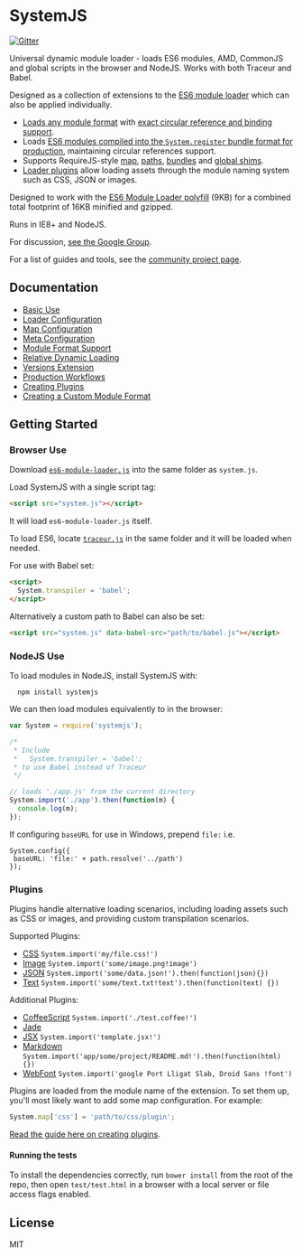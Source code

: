 SystemJS
========

[![Gitter](https://badges.gitter.im/Join%20Chat.svg)](https://gitter.im/systemjs/systemjs?utm_source=badge&utm_medium=badge&utm_campaign=pr-badge&utm_content=badge)

Universal dynamic module loader - loads ES6 modules, AMD, CommonJS and global scripts in the browser and NodeJS. Works with both Traceur and Babel.

Designed as a collection of extensions to the [ES6 module loader](https://github.com/ModuleLoader/es6-module-loader) which can also be applied individually.

* [Loads any module format](https://github.com/systemjs/systemjs/wiki/Module-Format-Support) with [exact circular reference and binding support](https://github.com/ModuleLoader/es6-module-loader/wiki/Circular-References-&-Bindings).
* Loads [ES6 modules compiled into the `System.register` bundle format for production](https://github.com/systemjs/systemjs/wiki/Production-Workflows), maintaining circular references support.
* Supports RequireJS-style [map](https://github.com/systemjs/systemjs/wiki/Map-Configuration), [paths](https://github.com/ModuleLoader/es6-module-loader/wiki/Configuring-the-Loader#paths-implementation), [bundles](https://github.com/systemjs/systemjs/wiki/Production-Workflows#bundle-extension) and [global shims](https://github.com/systemjs/systemjs/wiki/Module-Format-Support#globals-global).
* [Loader plugins](#plugins) allow loading assets through the module naming system such as CSS, JSON or images.

Designed to work with the [ES6 Module Loader polyfill](https://github.com/ModuleLoader/es6-module-loader) (9KB) for a combined total footprint of 16KB minified and gzipped.

Runs in IE8+ and NodeJS.

For discussion, [see the Google Group](https://groups.google.com/group/systemjs).

For a list of guides and tools, see the [community project page](https://github.com/systemjs/systemjs/wiki/Community-Projects).

Documentation
---

* [Basic Use](https://github.com/systemjs/systemjs/wiki/Basic-Use)
* [Loader Configuration](https://github.com/ModuleLoader/es6-module-loader/wiki/Configuring-the-Loader)
* [Map Configuration](https://github.com/systemjs/systemjs/wiki/Map-Configuration)
* [Meta Configuration](https://github.com/systemjs/systemjs/wiki/Meta-Configuration)
* [Module Format Support](https://github.com/systemjs/systemjs/wiki/Module-Format-Support)
* [Relative Dynamic Loading](https://github.com/systemjs/systemjs/wiki/Relative-Dynamic-Loading)
* [Versions Extension](https://github.com/systemjs/systemjs/wiki/Versions-Extension)
* [Production Workflows](https://github.com/systemjs/systemjs/wiki/Production-Workflows)
* [Creating Plugins](https://github.com/systemjs/systemjs/wiki/Creating-a-Plugin)
* [Creating a Custom Module Format](https://github.com/systemjs/systemjs/wiki/Creating-a-Custom-Format-Extension)

Getting Started
---

### Browser Use

Download [`es6-module-loader.js`](https://github.com/ModuleLoader/es6-module-loader/blob/v0.13.0/dist/es6-module-loader.js) into the same folder as `system.js`.

Load SystemJS with a single script tag:

```html
<script src="system.js"></script>
```

It will load `es6-module-loader.js` itself.

To load ES6, locate [`traceur.js`](https://raw.githubusercontent.com/jmcriffey/bower-traceur/0.0.82/traceur.js) in the same folder and it will be loaded when needed.

For use with Babel set:

```html
<script>
  System.transpiler = 'babel';
</script>
```

Alternatively a custom path to Babel can also be set:

```html
<script src="system.js" data-babel-src="path/to/babel.js"></script>
```

### NodeJS Use

To load modules in NodeJS, install SystemJS with:

```
  npm install systemjs
```

We can then load modules equivalently to in the browser:

```javascript
var System = require('systemjs');

/* 
 * Include
 *   System.transpiler = 'babel';
 * to use Babel instead of Traceur
 */

// loads './app.js' from the current directory
System.import('./app').then(function(m) {
  console.log(m);
});
```

If configuring `baseURL` for use in Windows, prepend `file:` i.e.

```javascipt
System.config({
 baseURL: 'file:' + path.resolve('../path')
});
```

### Plugins

Plugins handle alternative loading scenarios, including loading assets such as CSS or images, and providing custom transpilation scenarios.

Supported Plugins:

* [CSS](https://github.com/systemjs/plugin-css) `System.import('my/file.css!')`
* [Image](https://github.com/systemjs/plugin-image) `System.import('some/image.png!image')`
* [JSON](https://github.com/systemjs/plugin-json) `System.import('some/data.json!').then(function(json){})`
* [Text](https://github.com/systemjs/plugin-text) `System.import('some/text.txt!text').then(function(text) {})`

Additional Plugins:

* [CoffeeScript](https://github.com/forresto/plugin-coffee) `System.import('./test.coffee!')`
* [Jade](https://github.com/johnsoftek/plugin-jade)
* [JSX](https://github.com/floatdrop/plugin-jsx) `System.import('template.jsx!')`
* [Markdown](https://github.com/guybedford/plugin-md) `System.import('app/some/project/README.md!').then(function(html) {})`
* [WebFont](https://github.com/guybedford/plugin-font) `System.import('google Port Lligat Slab, Droid Sans !font')`

Plugins are loaded from the module name of the extension. To set them up, you'll most likely want to add some map configuration. For example:

```javascript
System.map['css'] = 'path/to/css/plugin';
```

[Read the guide here on creating plugins](https://github.com/systemjs/systemjs/wiki/Creating-a-Plugin).

#### Running the tests

To install the dependencies correctly, run `bower install` from the root of the repo, then open `test/test.html` in a browser with a local server
or file access flags enabled.

License
---

MIT

